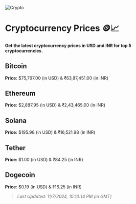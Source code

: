 
![Crypto](https://www.techguide.com.au/wp-content/uploads/2020/11/crypto3.jpeg)

# Cryptocurrency Prices 🪙📈

#### Get the latest cryptocurrency prices in USD and INR for top 5 cryptocurrencies.

## Bitcoin

**Price:** $75,767.00 (in USD) & ₹63,87,451.00 (in INR)

## Ethereum

**Price:** $2,887.95 (in USD) & ₹2,43,465.00 (in INR)

## Solana

**Price:** $195.98 (in USD) & ₹16,521.98 (in INR)

## Tether

**Price:** $1.00 (in USD) & ₹84.25 (in INR)

## Dogecoin

**Price:** $0.19 (in USD) & ₹16.25 (in INR)

> _Last Updated: 11/7/2024, 10:10:14 PM (in GMT)_
